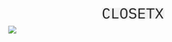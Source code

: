 <div style="width:50%; margin:auto">
  <p align="center">
    <img style="display:block; width:50%; margin:auto" src="https://github.com/deveshdatwani/closetx/blob/main/assets/ClosetX.jpg">  
  </p>
</div>

<img src="https://img.shields.io/badge/dynamic/json?url=https%3A%2F%2Fraw.githubusercontent.com%2Fdeveshdatwani%2Fclosetx%2Frefs%2Fheads%2Fv1%2Ftest_result.json&query=%24.test&label=Test">
